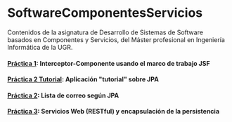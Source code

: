 # SoftwareComponentesServicios
Contenidos de la asignatura de Desarrollo de Sistemas de Software basados en Componentes y Servicios, del Máster profesional en Ingeniería Informática de la UGR.


#### [Práctica 1](https://github.com/JCristobal/SoftwareComponentesServicios/tree/master/Pr%C3%A1ctica1): Interceptor-Componente usando el marco de trabajo JSF

#### [Práctica 2 Tutorial](https://github.com/JCristobal/SoftwareComponentesServicios/tree/master/Pr%C3%A1ctica2%20Tutorial): Aplicación "tutorial" sobre JPA

#### [Práctica 2](https://github.com/JCristobal/SoftwareComponentesServicios/tree/master/Pr2_JCristobal): Lista de correo según JPA

#### [Práctica 3](https://github.com/JCristobal/SoftwareComponentesServicios/tree/master/Pr3_JCristobal): Servicios Web (RESTful) y encapsulación de la persistencia
